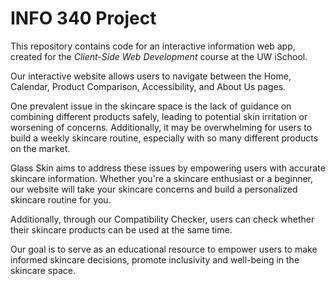 # INFO 340 Project

This repository contains code for an interactive information web app, created for the _Client-Side Web Development_ course at the UW iSchool.

Our interactive website allows users to navigate between the Home, Calendar, Product Comparison, Accessibility, and About Us pages. 

One prevalent issue in the skincare space is the lack of guidance on combining different products safely, leading to potential skin irritation or worsening of concerns. Additionally, it may be overwhelming for users to build a weekly skincare routine, especially with so many different products on the market. 

Glass Skin aims to address these issues by empowering users with accurate skincare information. Whether you're a skincare enthusiast or a beginner, our website will take your skincare concerns and build a personalized skincare routine for you.

Additionally, through our Compatibility Checker, users can check whether their skincare products can be used at the same time. 

Our goal is to serve as an educational resource to empower users to make informed skincare decisions, promote inclusivity and well-being in the skincare space. 